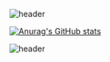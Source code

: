 <!--
**pariente1995/pariente1995** is a ✨ _special_ ✨ repository because its `README.md` (this file) appears on your GitHub profile.

Here are some ideas to get you started:

- 🔭 I’m currently working on ...
- 🌱 I’m currently learning ...
- 👯 I’m looking to collaborate on ...
- 🤔 I’m looking for help with ...
- 💬 Ask me about ...
- 📫 How to reach me: ...
- 😄 Pronouns: ...
- ⚡ Fun fact: ...
-->

![header](https://capsule-render.vercel.app/api?type=wave&color=ff9900&height=270&section=header&text=SeHyeok　Park☺️&fontSize=50&fontAlignY=30)

[![Anurag's GitHub stats](https://github-readme-stats.vercel.app/api?username=pariente1995&show_icons=true&theme=dark)](https://github.com/anuraghazra/github-readme-stats)

![header](https://capsule-render.vercel.app/api?type=wave&color=ff9900&height=270&section=footer&fontSize=60&)
